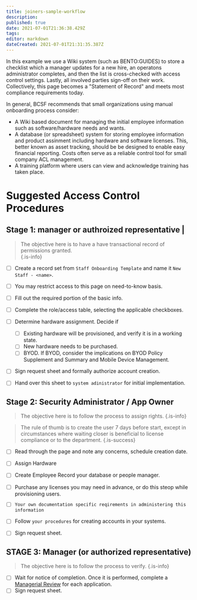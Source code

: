 ```yaml
---
title: joiners-sample-workflow
description: 
published: true
date: 2021-07-01T21:36:38.429Z
tags: 
editor: markdown
dateCreated: 2021-07-01T21:31:35.387Z
---
```


In this example we use a Wiki system (such as BENTO:GUIDES) to store a checklist which a manager updates for a new hire, an operatons administrator completes, and then the list is cross-checked with access control settings.  Lastly, all involved parties sign-off on their work. Collectively, this page becomes a "Statement of Record" and meets most compliance requirements today.

In general, BCSF recommends that small organizations using manual onboarding process consider:
- A Wiki based document for managing the initial employee information such as software/hardware needs and wants.
- A database (or spreadsheet) system for storing employee information and product assinment including hardware and software licenses. This, better known as asset tracking, should be be designed to enable easy financial reporting. Costs often serve as a reliable control tool for small company ACL management.
- A training platform where users can view and acknowledge training has taken place.

# Suggested Access Control Procedures
## Stage 1: manager or authroized representative |

>  The objective here is to have a have transactional record of permissions granted.  
{.is-info}


- [ ] Create a record set from `Staff Onboarding Template` and name it `New Staff - <name>`.
- [ ] You may restrict access to this page on need-to-know basis.
- [ ] Fill out the required portion of the basic info.
- [ ] Complete the role/access table, selecting the applicable checkboxes.
- [ ] Determine hardware assignment. Decide if
    - [ ] Existing hardware will be provisioned, and verify it is in a working state.
    - [ ] New hardware needs to be purchased.
    - [ ] BYOD. If BYOD, consider the implications on BYOD Policy Supplement and Summary and Mobile Device Management.
- [ ] Sign request sheet and formally authorize account creation.
- [ ] Hand over this sheet to `system adinistrator` for initial implementation.


## Stage 2:  Security Administrator / App Owner
> The objective here is to follow the process to assign rights. 
{.is-info}

> The rule of thumb is to create the user 7 days before start, except in circumstances where waiting closer is beneficial to license compliance or to the department.
{.is-success}


- [ ] Read through the page and note any concerns, schedule creation date.
- [ ] Assign Hardware
- [ ] Create Employee Record your database or people manager.
- [ ] Purchase any licenses you may need in advance, or do this steop while provisioning users.
- [ ] `Your own documentation specific reqirements in administering this information`
- [ ] Follow `your procedures` for creating accounts in your systems.  
- [ ] Sign request sheet.


## STAGE 3: Manager (or authorized representative)

> The objective here is to follow the process to verify. 
{.is-info}


- [ ] Wait for notice of completion. Once it is performed, complete a [Managerial Review](#) for each application.
- [ ] Sign request sheet.
